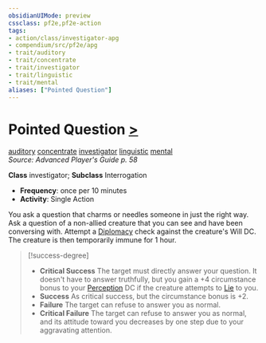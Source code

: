 ```yaml
---
obsidianUIMode: preview
cssclass: pf2e,pf2e-action
tags:
- action/class/investigator-apg
- compendium/src/pf2e/apg
- trait/auditory
- trait/concentrate
- trait/investigator
- trait/linguistic
- trait/mental
aliases: ["Pointed Question"]
---
```

# Pointed Question [>](../core-rulebook/chapter-9-playing-the-game.md#Actions "Single Action")
[auditory](../traits/auditory.md)  [concentrate](../traits/concentrate.md)  [investigator](../traits/investigator-apg.md)  [linguistic](../traits/linguistic.md)  [mental](../traits/mental.md)  
*Source: Advanced Player's Guide p. 58*  

**Class** investigator; **Subclass** Interrogation
- **Frequency**: once per 10 minutes
- **Activity**: Single Action

You ask a question that charms or needles someone in just the right way. Ask a question of a non-allied creature that you can see and have been conversing with. Attempt a [Diplomacy](../../compendium/skills.md#Diplomacy) check against the creature's Will DC. The creature is then temporarily immune for 1 hour.

> [!success-degree] 
> - **Critical Success** The target must directly answer your question. It doesn't have to answer truthfully, but you gain a +4 circumstance bonus to your [Perception](../../compendium/skills.md#Perception) DC if the creature attempts to [Lie](lie.md) to you.
> - **Success** As critical success, but the circumstance bonus is +2.
> - **Failure** The target can refuse to answer you as normal.
> - **Critical Failure** The target can refuse to answer you as normal, and its attitude toward you decreases by one step due to your aggravating attention.